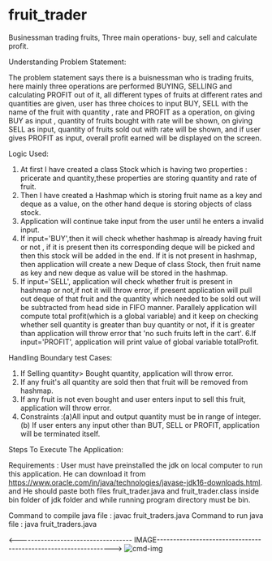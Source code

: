 # fruit_trader

Businessman trading fruits, Three main operations- buy, sell and calculate profit.

Understanding Problem Statement:

The problem statement says there is a buisnessman who is trading fruits, here mainly three operations are performed
BUYING, SELLING and calculating PROFIT out of it, all different types of fruits at different rates and quantities
are given, user has three choices to input BUY, SELL with the name of the fruit with quantity , rate and PROFIT
as a operation, on giving BUY as input , quantity of fruits bought with rate will be shown, on giving SELL as input,
quantity of fruits sold out with rate will be shown, and if user gives PROFIT as input, overall profit earned will be
displayed on the screen.

Logic Used:

1. At first I have created a class Stock which is having two properties : pricerate and quantity,these properties are storing
   quantity and rate of fruit.
2. Then I have created a Hashmap<fruit-cart> which is storing fruit name as a key and deque as a value, on the other hand deque is storing
   objects of class stock.
3. Application will continue take input from the user until he enters a invalid input.
4. If input='BUY',then it will check whether hashmap is already having fruit or not , if it is present then its corresponding
   deque<stock> will be picked and then this stock will be added in the end. If it is not present in hashmap, then application will
   create a new Deque of class Stock, then fruit name as key and new deque as value will be stored in the hashmap.
5. If input='SELL', application will check whether fruit is present in hashmap<fruit-cart> or not,if not it will throw error, if present
   application will pull out deque of that fruit and the quantity which needed to be sold out will be subtracted from head side in FIFO manner.
   Parallely application will compute total profit(which is a global variable) and it keep on checking whether sell quantity is greater than
   buy quantity or not, if it is greater than application will throw error that 'no such fruits left in the cart'.
   6.If input='PROFIT', application will print value of global variable totalProfit.

Handling Boundary test Cases:

1. If Selling quantity> Bought quantity, application will throw error.
2. If any fruit's all quantity are sold then that fruit will be removed from hashmap<fruit-cart>.
3. If any fruit is not even bought and user enters input to sell this fruit, application will throw error.
4. Constraints :(a)All input and output quantity must be in range of integer.(b) If user enters any input other than BUT, SELL or PROFIT,
   application will be terminated itself.

Steps To Execute The Application:

Requirements : User must have preinstalled the jdk on local computer to run this application. He can download it from
https://www.oracle.com/in/java/technologies/javase-jdk16-downloads.html. and He should paste both files fruit_trader.java
and fruit_trader.class inside bin folder of jdk folder and while running program directory must be bin.

Command to compile java file : javac fruit_traders.java
Command to run java file : java fruit_traders.java

<----------------------------------- IMAGE---------------------------------------------------------------->
![cmd-img](master/cmd-img.png)
